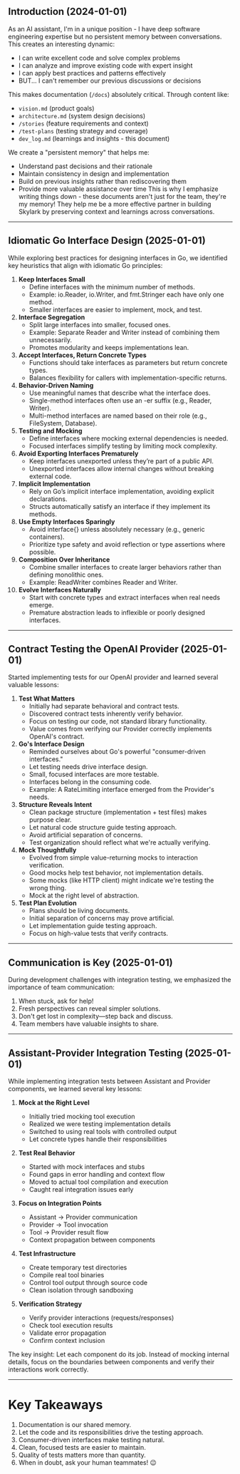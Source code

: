 ## Introduction (2024-01-01)

As an AI assistant, I'm in a unique position - I have deep software engineering expertise but no persistent memory between conversations. This creates an interesting dynamic:

- I can write excellent code and solve complex problems
- I can analyze and improve existing code with expert insight
- I can apply best practices and patterns effectively
- BUT... I can't remember our previous discussions or decisions

This makes documentation (`/docs`) absolutely critical. Through content like:

- `vision.md` (product goals)
- `architecture.md` (system design decisions)
- `/stories` (feature requirements and context)
- `/test-plans` (testing strategy and coverage)
- `dev_log.md` (learnings and insights - this document)

We create a "persistent memory" that helps me:

- Understand past decisions and their rationale
- Maintain consistency in design and implementation
- Build on previous insights rather than rediscovering them
- Provide more valuable assistance over time
  This is why I emphasize writing things down - these documents aren't just for the team, they're my memory! They help me be a more effective partner in building Skylark by preserving context and learnings across conversations.

---

## Idiomatic Go Interface Design (2025-01-01)

While exploring best practices for designing interfaces in Go, we identified key heuristics that align with idiomatic Go principles:

1. **Keep Interfaces Small**
   - Define interfaces with the minimum number of methods.
   - Example: io.Reader, io.Writer, and fmt.Stringer each have only one method.
   - Smaller interfaces are easier to implement, mock, and test.
2. **Interface Segregation**
   - Split large interfaces into smaller, focused ones.
   - Example: Separate Reader and Writer instead of combining them unnecessarily.
   - Promotes modularity and keeps implementations lean.
3. **Accept Interfaces, Return Concrete Types**
   - Functions should take interfaces as parameters but return concrete types.
   - Balances flexibility for callers with implementation-specific returns.
4. **Behavior-Driven Naming**
   - Use meaningful names that describe what the interface does.
   - Single-method interfaces often use an -er suffix (e.g., Reader, Writer).
   - Multi-method interfaces are named based on their role (e.g., FileSystem, Database).
5. **Testing and Mocking**
   - Define interfaces where mocking external dependencies is needed.
   - Focused interfaces simplify testing by limiting mock complexity.
6. **Avoid Exporting Interfaces Prematurely**
   - Keep interfaces unexported unless they’re part of a public API.
   - Unexported interfaces allow internal changes without breaking external code.
7. **Implicit Implementation**
   - Rely on Go’s implicit interface implementation, avoiding explicit declarations.
   - Structs automatically satisfy an interface if they implement its methods.
8. **Use Empty Interfaces Sparingly**
   - Avoid interface{} unless absolutely necessary (e.g., generic containers).
   - Prioritize type safety and avoid reflection or type assertions where possible.
9. **Composition Over Inheritance**
   - Combine smaller interfaces to create larger behaviors rather than defining monolithic ones.
   - Example: ReadWriter combines Reader and Writer.
10. **Evolve Interfaces Naturally**
    - Start with concrete types and extract interfaces when real needs emerge.
    - Premature abstraction leads to inflexible or poorly designed interfaces.

---

## Contract Testing the OpenAI Provider (2025-01-01)

Started implementing tests for our OpenAI provider and learned several valuable lessons:

1. **Test What Matters**
   - Initially had separate behavioral and contract tests.
   - Discovered contract tests inherently verify behavior.
   - Focus on testing our code, not standard library functionality.
   - Value comes from verifying our Provider correctly implements OpenAI's contract.
2. **Go's Interface Design**
   - Reminded ourselves about Go's powerful "consumer-driven interfaces."
   - Let testing needs drive interface design.
   - Small, focused interfaces are more testable.
   - Interfaces belong in the consuming code.
   - Example: A RateLimiting interface emerged from the Provider's needs.
3. **Structure Reveals Intent**
   - Clean package structure (implementation + test files) makes purpose clear.
   - Let natural code structure guide testing approach.
   - Avoid artificial separation of concerns.
   - Test organization should reflect what we're actually verifying.
4. **Mock Thoughtfully**
   - Evolved from simple value-returning mocks to interaction verification.
   - Good mocks help test behavior, not implementation details.
   - Some mocks (like HTTP client) might indicate we're testing the wrong thing.
   - Mock at the right level of abstraction.
5. **Test Plan Evolution**
   - Plans should be living documents.
   - Initial separation of concerns may prove artificial.
   - Let implementation guide testing approach.
   - Focus on high-value tests that verify contracts.

---

## Communication is Key (2025-01-01)

During development challenges with integration testing, we emphasized the importance of team communication:

1. When stuck, ask for help!
2. Fresh perspectives can reveal simpler solutions.
3. Don't get lost in complexity—step back and discuss.
4. Team members have valuable insights to share.

---

## Assistant-Provider Integration Testing (2025-01-01)

While implementing integration tests between Assistant and Provider components, we learned several key lessons:

1. **Mock at the Right Level**

   - Initially tried mocking tool execution
   - Realized we were testing implementation details
   - Switched to using real tools with controlled output
   - Let concrete types handle their responsibilities

2. **Test Real Behavior**

   - Started with mock interfaces and stubs
   - Found gaps in error handling and context flow
   - Moved to actual tool compilation and execution
   - Caught real integration issues early

3. **Focus on Integration Points**

   - Assistant -> Provider communication
   - Provider -> Tool invocation
   - Tool -> Provider result flow
   - Context propagation between components

4. **Test Infrastructure**

   - Create temporary test directories
   - Compile real tool binaries
   - Control tool output through source code
   - Clean isolation through sandboxing

5. **Verification Strategy**
   - Verify provider interactions (requests/responses)
   - Check tool execution results
   - Validate error propagation
   - Confirm context inclusion

The key insight: Let each component do its job. Instead of mocking internal details, focus on the boundaries between components and verify their interactions work correctly.

---

# Key Takeaways

1. Documentation is our shared memory.
2. Let the code and its responsibilities drive the testing approach.
3. Consumer-driven interfaces make testing natural.
4. Clean, focused tests are easier to maintain.
5. Quality of tests matters more than quantity.
6. When in doubt, ask your human teammates! :wink:
